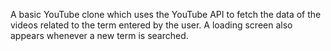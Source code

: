 A basic YouTube clone which uses the YouTube API to fetch the data of the videos related to the term entered by the user. A loading screen also appears whenever a new term is searched.